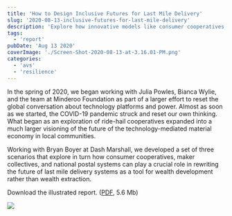 ```yaml
---
title: 'How to Design Inclusive Futures for Last Mile Delivery'
slug: '2020-08-13-inclusive-futures-for-last-mile-delivery'
description: 'Explore how innovative models like consumer cooperatives, maker collectives, and national postal systems can reshape last mile delivery for inclusivity and local wealth generation. This blog post, developed with experts from Minderoo Foundation and Dash Marshall, envisions a future where technology enhances community power rather than extracting wealth. Dive into the scenarios and download the illustrated report to learn how we can design equitable delivery systems.'
tags:
  - 'report'
pubDate: 'Aug 13 2020'
coverImage: './Screen-Shot-2020-08-13-at-3.16.01-PM.png'
categories:
  - 'avs'
  - 'resilience'
---
```



In the spring of 2020, we began working with Julia Powles, Bianca Wylie, and the team at Minderoo Foundation as part of a larger effort to reset the global conversation about technology platforms and power. Almost as soon as we started, the COVID-19 pandemic struck and reset our own thinking. What began as an exploration of ride-hail cooperatives expanded into a much larger visioning of the future of the technology-mediated material economy in local communities.

Working with Bryan Boyer at Dash Marshall, we developed a set of three scenarios that explore in turn how consumer cooperatives, maker collectives, and national postal systems can play a crucial role in rewriting the future of last mile delivery systems as a tool for wealth development rather than wealth extraction.

Download the illustrated report. ([PDF](https://www.starcitygroup.us/wp-content/uploads/2024/12/The-Most-Important-Mile.pdf), 5.6 Mb)

![](images/Screen-Shot-2020-08-13-at-3.16.01-PM.png)
